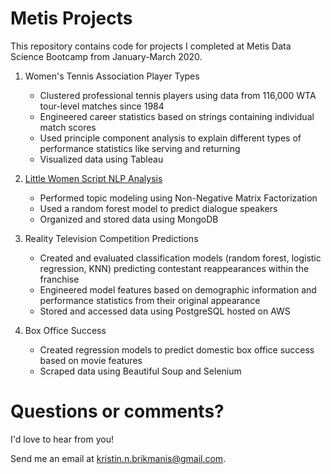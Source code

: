 # Metis Projects
This repository contains code for projects I completed at Metis Data Science Bootcamp from January-March 2020.

1. Women's Tennis Association Player Types
   * Clustered professional tennis players using data from 116,000 WTA tour-level matches since 1984
   * Engineered career statistics based on strings containing individual match scores
   * Used principle component analysis to explain different types of performance statistics like serving and returning
   * Visualized data using Tableau
  
2. [Little Women Script NLP Analysis](script_nlp)
   * Performed topic modeling using Non-Negative Matrix Factorization
   * Used a random forest model to predict dialogue speakers
   * Organized and stored data using MongoDB

3. Reality Television Competition Predictions
   * Created and evaluated classification models (random forest, logistic regression, KNN) predicting contestant reappearances within the franchise
   * Engineered model features based on demographic information and performance statistics from their original appearance
   * Stored and accessed data using PostgreSQL hosted on AWS

4. Box Office Success
   * Created regression models to predict domestic box office success based on movie features
   * Scraped data using Beautiful Soup and Selenium

# Questions or comments?
I'd love to hear from you!

Send me an email at kristin.n.brikmanis@gmail.com.
